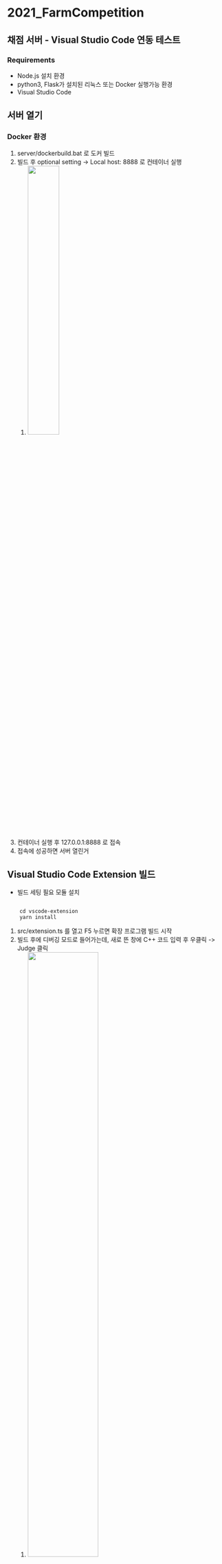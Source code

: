 # 2021_FarmCompetition

## 채점 서버 - Visual Studio Code 연동 테스트

### Requirements
* Node.js 설치 환경
* python3, Flask가 설치된 리눅스 또는 Docker 실행가능 환경
* Visual Studio Code

## 서버 열기

### Docker 환경
1. server/dockerbuild.bat 로 도커 빌드
2. 빌드 후 optional setting -> Local host: 8888 로 컨테이너 실행 
    1. <img src="https://user-images.githubusercontent.com/48395704/115210879-fcb72180-a139-11eb-9f60-3aab531efce7.png" width="40%" height="40%">
4. 컨테이너 실행 후 127.0.0.1:8888 로 접속
5. 접속에 성공하면 서버 열린거


## Visual Studio Code Extension 빌드

- 빌드 세팅
필요 모듈 설치 
<code>
    cd vscode-extension  
    yarn install
</code>

1. src/extension.ts 를 열고 F5 누르면 확장 프로그램 빌드 시작
2. 빌드 후에 디버깅 모드로 들어가는데, 새로 뜬 창에 C++ 코드 입력 후 우클릭 -> Judge 클릭
    1. <img src="https://user-images.githubusercontent.com/48395704/115213315-5ddff480-a13c-11eb-971b-12acae56ca7f.png" width="60%" height="60%">
4. Judge 클릭하면 서버에서 C++ 코드를 실행시킨 결과를 받아옴
    1. <img src="https://user-images.githubusercontent.com/48395704/115213596-a1d2f980-a13c-11eb-8187-3001511da1d9.png" width="60%" height="60%">

### 실행 gif
![vsbuild](https://user-images.githubusercontent.com/48395704/115215973-01ca9f80-a13f-11eb-8476-18ecc1af59f1.gif)

